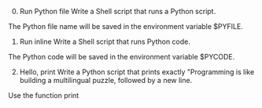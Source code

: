 0. Run Python file
Write a Shell script that runs a Python script.

The Python file name will be saved in the environment variable $PYFILE.

1. Run inline
Write a Shell script that runs Python code.

The Python code will be saved in the environment variable $PYCODE.

2. Hello, print
Write a Python script that prints exactly "Programming is like building a multilingual puzzle, followed by a new line.

Use the function print
